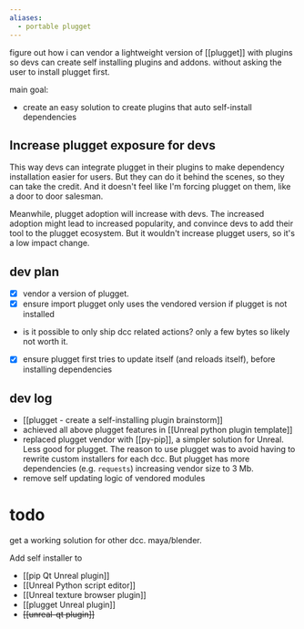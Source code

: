 ```yaml
---
aliases:
  - portable plugget
---
```

figure out how i can vendor a lightweight version of [[plugget]] with plugins
so devs can create self installing plugins and addons. without asking the user to install plugget first.

main goal:
- create an easy solution to create plugins that auto self-install dependencies
## Increase plugget exposure for devs
This way devs can integrate plugget in their plugins to make dependency installation easier for users. But they can do it behind the scenes, so they can take the credit. And it doesn't feel like I'm forcing plugget on them, like a door to door salesman.

Meanwhile, plugget adoption will increase with devs. The increased adoption might lead to increased popularity, and convince devs to add their tool to the plugget ecosystem. 
But it wouldn't increase plugget users, so it's a low impact change.
## dev plan
- [x] vendor a version of plugget.
- [x] ensure import plugget only uses the vendored version if plugget is not installed
- is it possible to only ship dcc related actions? only a few bytes so likely not worth it.
- [x] ensure plugget first tries to update itself (and reloads itself), before installing dependencies
## dev log
- [[plugget - create a self-installing plugin brainstorm]]
- achieved all above plugget features in [[Unreal python plugin template]]
- replaced plugget vendor with [[py-pip]], a simpler solution for Unreal. Less good for plugget.
  The reason to use plugget was to avoid having to rewrite custom installers for each dcc.
  But plugget has more dependencies (e.g. `requests`) increasing vendor size to 3 Mb.
- remove self updating logic of vendored modules
# todo
get a working solution for other dcc. maya/blender.


Add self installer to 
- [[pip Qt Unreal plugin]]
- [[Unreal Python script editor]]
- [[Unreal texture browser plugin]]
- [[plugget Unreal plugin]]
- ~~[[unreal-qt plugin]]~~

